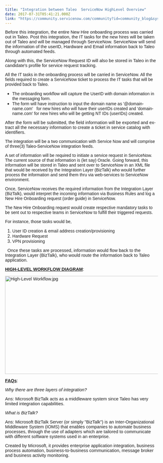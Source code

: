 ```yaml
---
title: "Integration between Taleo  ServiceNow HighLevel Overview"
date: 2017-07-31T05:41:21.000Z
link: "https://community.servicenow.com/community?id=community_blog&sys_id=b5fd262ddbd0dbc01dcaf3231f96192a"
---
```

<p><span lang="EN-US" style="font-size: 11.0pt; font-family: 'Calibri',sans-serif;">Before this integration, the entire New Hire onboarding process was carried out in Taleo. <span lang="EN-US" style="font-size: 11.0pt; font-family: 'Calibri',sans-serif;">Post this integration, the IT tasks for the new hires will be taken out of Taleo and will be managed through ServiceNow. ServiceNow will send the <span lang="EN-US" style="font-size: 11.0pt; font-family: 'Calibri',sans-serif;">information of the userID, Hardware and Email information back to Taleo through automated feeds. </span></span></span></p><p></p><p><span lang="EN-US" style="font-size: 11.0pt; font-family: 'Calibri',sans-serif;">Along with this, the ServiceNow Request ID will also be stored in Taleo in the candidate's profile for service request tracking.</span></p><p></p><p><span style="font-family: calibri, verdana, arial, sans-serif;">All the IT tasks in the onboarding process will be carried in ServiceNow. All the fields required to create a ServiceNow ticket to process the IT tasks that will be provided back to Taleo.</span></p><p></p><ul><li><span style="font-family: calibri, verdana, arial, sans-serif;">The onboarding workflow will capture the UserID with domain information in the messaging form.</span></li><li><span style="font-family: calibri, verdana, arial, sans-serif;">The form will have instruction to input the domain name as '@domain-name.com'   for new hires who will have their userIDs created and 'domain-name.com' for new hires who will be getting NT IDs (userIDs) created.</span></li></ul><p></p><p><span style="font-family: calibri, verdana, arial, sans-serif;"><span lang="EN-US" style="font-size: 11pt;">After the form will be submitted, the field information will be exported and extract all the necessary information to create a ticket in service catalog with identifiers.</span></span></p><p></p><p><span style="font-family: calibri, verdana, arial, sans-serif;">The integration will be a two communication with Service Now and will comprise of three(3) Taleo-ServiceNow integration feeds.</span></p><p></p><p><span style="font-family: calibri, verdana, arial, sans-serif;">A set of information will be required to initiate a service request in ServiceNow. The current</span><span style="font-family: calibri, verdana, arial, sans-serif;"> source of that information is (let say) Oracle. Going forward, this information will be stored in Taleo and sent over to ServiceNow in an XML file that would be received by the Integration Layer (BizTalk) who would further process the information and send them thru via web-services to ServiceNow environment.</span></p><p></p><p><span style="font-family: calibri, verdana, arial, sans-serif;">Once, ServiceNow receives the required information from the Integration Layer (BizTalk), would interpret the incoming information via Business Rules and log a New Hire Onboarding request (order guide</span><span style="font-family: calibri, verdana, arial, sans-serif;">) in ServiceNow.</span></p><p></p><p><span style="font-family: calibri, verdana, arial, sans-serif;">The New Hire Onboarding request would create respective mandatory tasks to be sent out to respective teams in ServiceNow to fulfill their triggered requests.</span></p><p></p><p><span style="font-family: calibri, verdana, arial, sans-serif;">For instance, those tasks would be,</span></p><ol><li><span style="font-family: calibri, verdana, arial, sans-serif;">User ID creation &amp; email address creation/provisioning</span></li><li><span style="font-family: calibri, verdana, arial, sans-serif;">Hardware Request</span></li><li><span style="font-family: calibri, verdana, arial, sans-serif;">VPN provisioning</span></li></ol><p></p><p><span style="font-family: calibri, verdana, arial, sans-serif;">   <span lang="EN-US" style="font-size: 11pt;">Once these tasks are processed, information would flow back to the Integration Layer (BizTalk), who would route the information back to Taleo application. </span></span></p><p></p><p><span style="font-family: calibri, verdana, arial, sans-serif;"><span lang="EN-US" style="font-size: 11pt;"><span style="text-decoration: underline;"><strong>HIGH-LEVEL WORKFLOW DIAGRAM</strong></span>:</span></span></p><p></p><p><span style="font-family: calibri, verdana, arial, sans-serif;"><span lang="EN-US" style="font-size: 11pt;"><img   alt="High-Level Workflow.jpg" class="image-1 jive-image" src="3d6befb9db5893049c9ffb651f9619d0.iix" style="width: 620px; height: 323px;"/></span></span></p><p><span style="font-family: calibri, verdana, arial, sans-serif;"><span lang="EN-US" style="font-size: 11pt;"><span style="text-decoration: underline;"><strong>FAQs</strong></span>:</span></span></p><p></p><p><em style="font-family: calibri, verdana, arial, sans-serif;"><span lang="EN-US" style="font-size: 11pt;">Why there are three layers of integration?</span></em></p><p><span style="font-family: calibri, verdana, arial, sans-serif;"><span lang="EN-US" style="font-size: 11pt;"></span></span></p><p><span style="font-family: calibri, verdana, arial, sans-serif;"><span style="font-size: 14.6667px; font-family: calibri, verdana, arial, sans-serif;">Ans: Microsoft BizTalk acts as a middleware system since Taleo has very limited integration capabilities.</span></span></p><p><span style="font-family: calibri, verdana, arial, sans-serif;"></span></p><p><em style="font-family: calibri, verdana, arial, sans-serif;"><span lang="EN-US" style="font-size: 11pt;">What is BizTalk?</span></em></p><p><span style="font-family: calibri, verdana, arial, sans-serif;"><span lang="EN-US" style="font-size: 11pt;"></span></span></p><p><span style="font-family: calibri, verdana, arial, sans-serif;"><span lang="EN-US" style="font-size: 11pt;">Ans: Microsoft BizTalk Server (or simply "BizTalk") is an Inter-Organizational Middleware System (IOMS) that enables companies to automate business processes, through the use of adapters which are tailored to communicate with different software systems used in an enterprise. </span></span></p><p><span style="font-family: calibri, verdana, arial, sans-serif;"><span lang="EN-US" style="font-size: 11pt;">Created by Microsoft, it provides enterprise application integration, business process automation, business-to-business communication, message broker and business activity monitoring.</span></span></p>